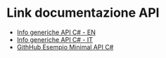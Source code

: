 # Link documentazione API
- [Info generiche API C# - EN](https://medium.com/@codebob75/creating-and-consuming-apis-in-net-c-d24f9c414b96)
- [Info generiche API C# - IT](https://italiancoders.it/rest-web-api-linee-guida/)
- [GithHub Esempio Minimal API C#]([https://medium.com/@codebob75/creating-and-consuming-apis-in-net-c-d24f9c414b96](https://github.com/reggieray/example-minimal-apis/tree/main))

